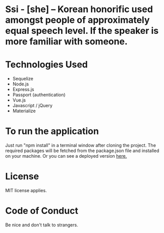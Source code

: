 # Ssi - [she] – Korean honorific used amongst people of approximately equal speech level. If the speaker is more familiar with someone.



# Technologies Used
* Sequelize
* Node.js
* Express.js
* Passport (authentication)
* Vue.js
* Javascript / jQuery
* Materialize

# To run the application
Just run "npm install" in a terminal window after cloning the project. The required packages will be fetched from the package.json file and installed on your machine. Or you can see a deployed version [here.](https://frozen-mesa-33270.herokuapp.com/)

# License
MIT license applies.

# Code of Conduct
Be nice and don't talk to strangers.
